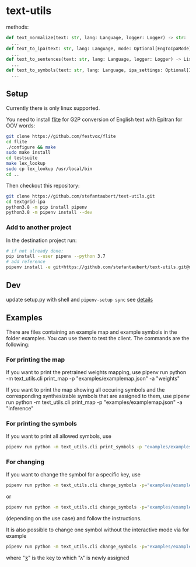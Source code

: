 # text-utils

methods:

```py
def text_normalize(text: str, lang: Language, logger: Logger) -> str:
  ...
def text_to_ipa(text: str, lang: Language, mode: Optional[EngToIpaMode], replace_unknown_with: Optional[str], logger: Logger) -> str:
  ...
def text_to_sentences(text: str, lang: Language, logger: Logger) -> List[str]:
  ...
def text_to_symbols(text: str, lang: Language, ipa_settings: Optional[IPAExtractionSettings], logger: Logger) -> List[str]:
  ...
```

## Setup

Currently there is only linux supported.

You need to install [flite](https://github.com/festvox/flite) for G2P conversion of English text with Epitran for OOV words:

```sh
git clone https://github.com/festvox/flite
cd flite
./configure && make
sudo make install
cd testsuite
make lex_lookup
sudo cp lex_lookup /usr/local/bin
cd ..
```

Then checkout this repository:

```sh
git clone https://github.com/stefantaubert/text-utils.git
cd textgrid-ipa
python3.8 -m pip install pipenv
python3.8 -m pipenv install --dev
```

### Add to another project

In the destination project run:

```sh
# if not already done:
pip install --user pipenv --python 3.7
# add reference
pipenv install -e git+https://github.com/stefantaubert/text-utils.git@master#egg=text_utils
```

## Dev

update setup.py with shell and `pipenv-setup sync`
see [details](https://pypi.org/project/pipenv-setup/)

## Examples

There are files containing an example map and example symbols in the folder examples. You can use them to test the client. The commands are the following:

### For printing the map

If you want to print the pretrained weights mapping, use
pipenv run python -m text_utils.cli print_map -p "examples/examplemap.json" -a "weights"

If you want to print the map showing all occuring symbols and the corresponding synthesizable symbols that are assigned to them, use
pipenv run python -m text_utils.cli print_map -p "examples/examplemap.json" -a "inference"

### For printing the symbols

If you want to print all allowed symbols, use

```sh
pipenv run python -m text_utils.cli print_symbols -p "examples/examplesymbols.symb"
```

### For changing

If you want to change the symbol for a specific key, use

```sh
pipenv run python -m text_utils.cli change_symbols -p="examples/examplemap.json" -s="examples/examplesymbols.symb" -a="weights"
```

or

```sh
pipenv run python -m text_utils.cli change_symbols -p="examples/examplemap.json" -s="examples/examplesymbols.symb" -a="inference"
```

(depending on the use case)
and follow the instructions.

It is also possible to change one symbol without the interactive mode via for example

```sh
pipenv run python -m text_utils.cli change_symbols -p="examples/examplemap.json" -s="examples/examplesymbols.symb" -t="ʒ" -m="ʌ"
```

where "ʒ" is the key to which "ʌ" is newly assigned